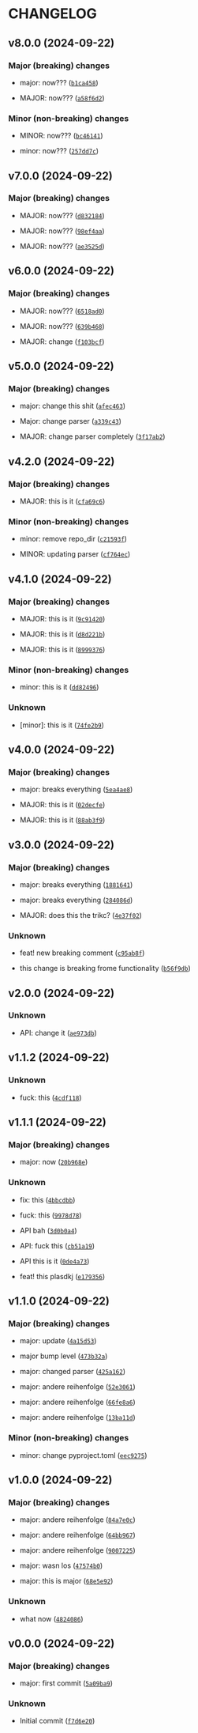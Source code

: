 # CHANGELOG

## v8.0.0 (2024-09-22)

### Major (breaking) changes

* major: now??? ([`b1ca458`](https://github.com/felixblochwitz/semantic_test/commit/b1ca458d7087767ba737305ab8fbddea3e3c35d2))

* MAJOR: now??? ([`a58f6d2`](https://github.com/felixblochwitz/semantic_test/commit/a58f6d2a85f4fe46e853ecf52790c2dbb712e883))

### Minor (non-breaking) changes

* MINOR: now??? ([`bc46141`](https://github.com/felixblochwitz/semantic_test/commit/bc46141efc0bc16a78fc3b0718724dfe94548884))

* minor: now??? ([`257dd7c`](https://github.com/felixblochwitz/semantic_test/commit/257dd7cbcd3968d94bef93eed4823d87f4cbe814))

## v7.0.0 (2024-09-22)

### Major (breaking) changes

* MAJOR: now??? ([`d832184`](https://github.com/felixblochwitz/semantic_test/commit/d83218416403ec10d216bc18badba344d4e7b021))

* MAJOR: now??? ([`98ef4aa`](https://github.com/felixblochwitz/semantic_test/commit/98ef4aa2ec47f98cf72614086e787034aa9018de))

* MAJOR: now??? ([`ae3525d`](https://github.com/felixblochwitz/semantic_test/commit/ae3525dc451783be889ae50cbf9d0fd382b35765))

## v6.0.0 (2024-09-22)

### Major (breaking) changes

* MAJOR: now??? ([`6518ad0`](https://github.com/felixblochwitz/semantic_test/commit/6518ad026ad1b72a574aff46745959e18625cfbc))

* MAJOR: now??? ([`639b468`](https://github.com/felixblochwitz/semantic_test/commit/639b46817dc47fa02a6f3feb9f2314a7a701f8fa))

* MAJOR: change ([`f103bcf`](https://github.com/felixblochwitz/semantic_test/commit/f103bcf6fbf68f2e02f10eb3644700f8d45726d5))

## v5.0.0 (2024-09-22)

### Major (breaking) changes

* major: change this shit ([`afec463`](https://github.com/felixblochwitz/semantic_test/commit/afec463b1191cd779329eab39ebf362e2ba5ecd6))

* Major: change parser ([`a339c43`](https://github.com/felixblochwitz/semantic_test/commit/a339c43fa083b55a169c68b8d54a56d15121e580))

* MAJOR: change parser completely ([`3f17ab2`](https://github.com/felixblochwitz/semantic_test/commit/3f17ab21f92a9696f9aa6281cb1e007de2e968e1))

## v4.2.0 (2024-09-22)

### Major (breaking) changes

* MAJOR: this is it ([`cfa69c6`](https://github.com/felixblochwitz/semantic_test/commit/cfa69c607124f724d858e5c517cdaaa4740a91ae))

### Minor (non-breaking) changes

* minor: remove repo_dir ([`c21593f`](https://github.com/felixblochwitz/semantic_test/commit/c21593f2bf7297879f1d0946fad8b5eda1a2c4dd))

* MINOR: updating parser ([`cf764ec`](https://github.com/felixblochwitz/semantic_test/commit/cf764ecb3953286f9400fe5ae0656e41346fca44))

## v4.1.0 (2024-09-22)

### Major (breaking) changes

* MAJOR: this is it ([`9c91420`](https://github.com/felixblochwitz/semantic_test/commit/9c9142030ce1b4442bbe3fb6c8e3489fc48eb560))

* MAJOR: this is it ([`d8d221b`](https://github.com/felixblochwitz/semantic_test/commit/d8d221bf6d2a5eddaa8391fdbbee9eef0a2a3ec4))

* MAJOR: this is it ([`8999376`](https://github.com/felixblochwitz/semantic_test/commit/899937631261613aa44f4a1cbb959bc18ae8da25))

### Minor (non-breaking) changes

* minor: this is it ([`dd82496`](https://github.com/felixblochwitz/semantic_test/commit/dd8249629f74b638d6b30f3257b6f130900439f6))

### Unknown

* [minor]: this is it ([`74fe2b9`](https://github.com/felixblochwitz/semantic_test/commit/74fe2b9c350e4fff20e4a7fe64198fd44e7bf1bb))

## v4.0.0 (2024-09-22)

### Major (breaking) changes

* major: breaks everything ([`5ea4ae8`](https://github.com/felixblochwitz/semantic_test/commit/5ea4ae8acb6728cc06ec9ebb291b1ea8c8b74855))

* MAJOR: this is it ([`02decfe`](https://github.com/felixblochwitz/semantic_test/commit/02decfe6fd910ef9cb6a36c4cf71d7db59363da9))

* MAJOR: this is it ([`88ab3f9`](https://github.com/felixblochwitz/semantic_test/commit/88ab3f9638a57a40411559e347b77fda89c58574))

## v3.0.0 (2024-09-22)

### Major (breaking) changes

* major: breaks everything ([`1881641`](https://github.com/felixblochwitz/semantic_test/commit/1881641a81195ebd03b994907f2405373378f9ca))

* major: breaks everything ([`284086d`](https://github.com/felixblochwitz/semantic_test/commit/284086d2ef9b8ca11df213dcb10ce645b584cb83))

* MAJOR: does this the trikc? ([`4e37f02`](https://github.com/felixblochwitz/semantic_test/commit/4e37f02f93202064a95099bf85d0d358f62a28e7))

### Unknown

* feat! new breaking comment ([`c95ab8f`](https://github.com/felixblochwitz/semantic_test/commit/c95ab8f2d3a99e404e6df0dceb65be9a4ee80193))

* this change is breaking frome functionality ([`b56f9db`](https://github.com/felixblochwitz/semantic_test/commit/b56f9dbe464317f26d6803a018f893fc18b82579))

## v2.0.0 (2024-09-22)

### Unknown

* API: change it ([`ae973db`](https://github.com/felixblochwitz/semantic_test/commit/ae973db086835ef517f9825b2c2f15bb4dd6f602))

## v1.1.2 (2024-09-22)

### Unknown

* fuck: this ([`4cdf118`](https://github.com/felixblochwitz/semantic_test/commit/4cdf1180ac61e8a86003e931c5852a81ba0c7017))

## v1.1.1 (2024-09-22)

### Major (breaking) changes

* major: now ([`20b968e`](https://github.com/felixblochwitz/semantic_test/commit/20b968e497beac852ff9c67e6aeb54fd989e4e64))

### Unknown

* fix: this ([`4bbcdbb`](https://github.com/felixblochwitz/semantic_test/commit/4bbcdbbe2a3c3200578ef223314e21af9372f916))

* fuck: this ([`9978d78`](https://github.com/felixblochwitz/semantic_test/commit/9978d78f1d03d98ef238f1a8d8cc67fe7df6722e))

* API bah ([`3d0b0a4`](https://github.com/felixblochwitz/semantic_test/commit/3d0b0a4d547ef0d0cd63959aa4f0c9814b4d9e53))

* API: fuck this ([`cb51a19`](https://github.com/felixblochwitz/semantic_test/commit/cb51a19cced60a28e42356d197b71bc49d045767))

* API this is it ([`0de4a73`](https://github.com/felixblochwitz/semantic_test/commit/0de4a7384a95533952ad30bb58c9d4c157f48b2d))

* feat! this plasdkj ([`e179356`](https://github.com/felixblochwitz/semantic_test/commit/e1793569daba4e977e1dfcf735ba6ce9a9544352))

## v1.1.0 (2024-09-22)

### Major (breaking) changes

* major: update ([`4a15d53`](https://github.com/felixblochwitz/semantic_test/commit/4a15d538d6bab78e9fa2831872e30ff98fa631c0))

* major bump level ([`473b32a`](https://github.com/felixblochwitz/semantic_test/commit/473b32a3685d243cd7a3470c0ad50d36ec6415cd))

* major: changed parser ([`425a162`](https://github.com/felixblochwitz/semantic_test/commit/425a16238065bc898b7443d52ddf2fb4ce8f6671))

* major: andere reihenfolge ([`52e3061`](https://github.com/felixblochwitz/semantic_test/commit/52e3061c1e00ee0481481a52514ddc0be7ae04da))

* major: andere reihenfolge ([`66fe8a6`](https://github.com/felixblochwitz/semantic_test/commit/66fe8a64c9ec991d3a31ee59cef7378aa0ea4f55))

* major: andere reihenfolge ([`13ba11d`](https://github.com/felixblochwitz/semantic_test/commit/13ba11dbdd77b3d0e18ba5a2e123e3fb9b5d5356))

### Minor (non-breaking) changes

* minor: change pyproject.toml ([`eec9275`](https://github.com/felixblochwitz/semantic_test/commit/eec9275c25def40b077796532e4516e712b7492c))

## v1.0.0 (2024-09-22)

### Major (breaking) changes

* major: andere reihenfolge ([`84a7e0c`](https://github.com/felixblochwitz/semantic_test/commit/84a7e0c750ea866afd763085a2c8c09e32ad4d13))

* major: andere reihenfolge ([`64bb967`](https://github.com/felixblochwitz/semantic_test/commit/64bb9672ed9942f5326ae1fd2d1c325bfeb850a1))

* major: andere reihenfolge ([`9007225`](https://github.com/felixblochwitz/semantic_test/commit/90072256591a7756f37b76991db09437d4a30269))

* major: wasn los ([`47574b0`](https://github.com/felixblochwitz/semantic_test/commit/47574b06dad68375174da36e1d7d0d9a827d46a5))

* major: this is major ([`68e5e92`](https://github.com/felixblochwitz/semantic_test/commit/68e5e921a4868ce98700c66a6d4c6a5edb100476))

### Unknown

* what now ([`4824086`](https://github.com/felixblochwitz/semantic_test/commit/482408691d6a89abbb424ec3715b3db73c165e24))

## v0.0.0 (2024-09-22)

### Major (breaking) changes

* major: first commit ([`5a09ba9`](https://github.com/felixblochwitz/semantic_test/commit/5a09ba9bf6f8bbfe735b2ffa2113906d7992096d))

### Unknown

* Initial commit ([`f7d6e20`](https://github.com/felixblochwitz/semantic_test/commit/f7d6e205d861d1320c3e1343ed4ff6774c852950))
